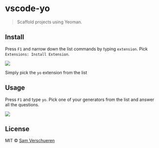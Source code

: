 # vscode-yo

> Scaffold projects using Yeoman.


## Install

Press `F1` and narrow down the list commands by typing `extension`. Pick `Extensions: Install Extension`.

![](https://github.com/SamVerschueren/vscode-yo/raw/master/media/install.gif)

Simply pick the `yo` extension from the list


## Usage

Press `F1` and type `yo`. Pick one of your generators from the list and answer all the questions.

![](https://github.com/SamVerschueren/vscode-yo/raw/master/media/generator.gif)


## License

MIT © [Sam Verschueren](http://github.com/SamVerschueren)
